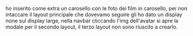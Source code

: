 ho inserito come extra un carosello con le foto dei film in carosello, per non intaccare 
il layout principale che dovevamo seguire gli ho dato un display none sul display 
large, nella navbar cliccando l'img dell'avatar si apre la modale per il 
secondo layout, il terzo layout non sono riuscito a crearlo.
